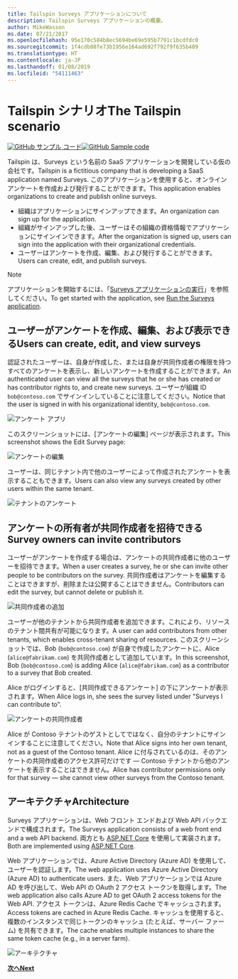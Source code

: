 ```yaml
---
title: Tailspin Surveys アプリケーションについて
description: Tailspin Surveys アプリケーションの概要。
author: MikeWasson
ms.date: 07/21/2017
ms.openlocfilehash: 95e170c584b8ec5694be69e595b7791c1bcdfdc0
ms.sourcegitcommit: 1f4cdb08fe73b1956e164ad692f792f9f635b409
ms.translationtype: HT
ms.contentlocale: ja-JP
ms.lasthandoff: 01/08/2019
ms.locfileid: "54111463"
---
```

# <a name="the-tailspin-scenario"></a><span data-ttu-id="cf24e-103">Tailspin シナリオ</span><span class="sxs-lookup"><span data-stu-id="cf24e-103">The Tailspin scenario</span></span>

<span data-ttu-id="cf24e-104">[![GitHub](../_images/github.png) サンプル コード][sample application]</span><span class="sxs-lookup"><span data-stu-id="cf24e-104">[![GitHub](../_images/github.png) Sample code][sample application]</span></span>

<span data-ttu-id="cf24e-105">Tailspin は、Surveys という名前の SaaS アプリケーションを開発している仮の会社です。</span><span class="sxs-lookup"><span data-stu-id="cf24e-105">Tailspin is a fictitious company that is developing a SaaS application named Surveys.</span></span> <span data-ttu-id="cf24e-106">このアプリケーションを使用すると、オンライン アンケートを作成および発行することができます。</span><span class="sxs-lookup"><span data-stu-id="cf24e-106">This application enables organizations to create and publish online surveys.</span></span>

* <span data-ttu-id="cf24e-107">組織はアプリケーションにサインアップできます。</span><span class="sxs-lookup"><span data-stu-id="cf24e-107">An organization can sign up for the application.</span></span>
* <span data-ttu-id="cf24e-108">組織がサインアップした後、ユーザーはその組織の資格情報でアプリケーションにサインインできます。</span><span class="sxs-lookup"><span data-stu-id="cf24e-108">After the organization is signed up, users can sign into the application with their organizational credentials.</span></span>
* <span data-ttu-id="cf24e-109">ユーザーはアンケートを作成、編集、および発行することができます。</span><span class="sxs-lookup"><span data-stu-id="cf24e-109">Users can create, edit, and publish surveys.</span></span>

> [!NOTE]
> <span data-ttu-id="cf24e-110">アプリケーションを開始するには、「[Surveys アプリケーションの実行]」を参照してください。</span><span class="sxs-lookup"><span data-stu-id="cf24e-110">To get started with the application, see [Run the Surveys application].</span></span>

## <a name="users-can-create-edit-and-view-surveys"></a><span data-ttu-id="cf24e-111">ユーザーがアンケートを作成、編集、および表示できる</span><span class="sxs-lookup"><span data-stu-id="cf24e-111">Users can create, edit, and view surveys</span></span>

<span data-ttu-id="cf24e-112">認証されたユーザーは、自身が作成した、または自身が共同作成者の権限を持つすべてのアンケートを表示し、新しいアンケートを作成することができます。</span><span class="sxs-lookup"><span data-stu-id="cf24e-112">An authenticated user can view all the surveys that he or she has created or has contributor rights to, and create new surveys.</span></span> <span data-ttu-id="cf24e-113">ユーザーが組織 ID `bob@contoso.com` でサインインしていることに注意してください。</span><span class="sxs-lookup"><span data-stu-id="cf24e-113">Notice that the user is signed in with his organizational identity, `bob@contoso.com`.</span></span>

![アンケート アプリ](./images/surveys-screenshot.png)

<span data-ttu-id="cf24e-115">このスクリーンショットには、[アンケートの編集] ページが表示されます。</span><span class="sxs-lookup"><span data-stu-id="cf24e-115">This screenshot shows the Edit Survey page:</span></span>

![アンケートの編集](./images/edit-survey.png)

<span data-ttu-id="cf24e-117">ユーザーは、同じテナント内で他のユーザーによって作成されたアンケートを表示することもできます。</span><span class="sxs-lookup"><span data-stu-id="cf24e-117">Users can also view any surveys created by other users within the same tenant.</span></span>

![テナントのアンケート](./images/tenant-surveys.png)

## <a name="survey-owners-can-invite-contributors"></a><span data-ttu-id="cf24e-119">アンケートの所有者が共同作成者を招待できる</span><span class="sxs-lookup"><span data-stu-id="cf24e-119">Survey owners can invite contributors</span></span>

<span data-ttu-id="cf24e-120">ユーザーがアンケートを作成する場合は、アンケートの共同作成者に他のユーザーを招待できます。</span><span class="sxs-lookup"><span data-stu-id="cf24e-120">When a user creates a survey, he or she can invite other people to be contributors on the survey.</span></span> <span data-ttu-id="cf24e-121">共同作成者はアンケートを編集することはできますが、削除または公開することはできません。</span><span class="sxs-lookup"><span data-stu-id="cf24e-121">Contributors can edit the survey, but cannot delete or publish it.</span></span>

![共同作成者の追加](./images/add-contributor.png)

<span data-ttu-id="cf24e-123">ユーザーが他のテナントから共同作成者を追加できます。これにより、リソースのテナント間共有が可能になります。</span><span class="sxs-lookup"><span data-stu-id="cf24e-123">A user can add contributors from other tenants, which enables cross-tenant sharing of resources.</span></span> <span data-ttu-id="cf24e-124">このスクリーンショットでは、Bob (`bob@contoso.com`) が自身で作成したアンケートに、Alice (`alice@fabrikam.com`) を共同作成者として追加しています。</span><span class="sxs-lookup"><span data-stu-id="cf24e-124">In this screenshot, Bob (`bob@contoso.com`) is adding Alice (`alice@fabrikam.com`) as a contributor to a survey that Bob created.</span></span>

<span data-ttu-id="cf24e-125">Alice がログインすると、[共同作成できるアンケート] の下にアンケートが表示されます。</span><span class="sxs-lookup"><span data-stu-id="cf24e-125">When Alice logs in, she sees the survey listed under "Surveys I can contribute to".</span></span>

![アンケートの共同作成者](./images/contributor.png)

<span data-ttu-id="cf24e-127">Alice が Contoso テナントのゲストとしてではなく、自分のテナントにサインインすることに注意してください。</span><span class="sxs-lookup"><span data-stu-id="cf24e-127">Note that Alice signs into her own tenant, not as a guest of the Contoso tenant.</span></span> <span data-ttu-id="cf24e-128">Alice に付与されているのは、そのアンケートの共同作成者のアクセス許可だけです &mdash; Contoso テナントから他のアンケートを表示することはできません。</span><span class="sxs-lookup"><span data-stu-id="cf24e-128">Alice has contributor permissions only for that survey &mdash; she cannot view other surveys from the Contoso tenant.</span></span>

## <a name="architecture"></a><span data-ttu-id="cf24e-129">アーキテクチャ</span><span class="sxs-lookup"><span data-stu-id="cf24e-129">Architecture</span></span>

<span data-ttu-id="cf24e-130">Surveys アプリケーションは、Web フロント エンドおよび Web API バックエンドで構成されます。</span><span class="sxs-lookup"><span data-stu-id="cf24e-130">The Surveys application consists of a web front end and a web API backend.</span></span> <span data-ttu-id="cf24e-131">両方とも [ASP.NET Core] を使用して実装されます。</span><span class="sxs-lookup"><span data-stu-id="cf24e-131">Both are implemented using [ASP.NET Core].</span></span>

<span data-ttu-id="cf24e-132">Web アプリケーションでは、Azure Active Directory (Azure AD) を使用して、ユーザーを認証します。</span><span class="sxs-lookup"><span data-stu-id="cf24e-132">The web application uses Azure Active Directory (Azure AD) to authenticate users.</span></span> <span data-ttu-id="cf24e-133">また、Web アプリケーションでは Azure AD を呼び出して、Web API の OAuth 2 アクセス トークンを取得します。</span><span class="sxs-lookup"><span data-stu-id="cf24e-133">The web application also calls Azure AD to get OAuth 2 access tokens for the Web API.</span></span> <span data-ttu-id="cf24e-134">アクセス トークンは、Azure Redis Cache でキャッシュされます。</span><span class="sxs-lookup"><span data-stu-id="cf24e-134">Access tokens are cached in Azure Redis Cache.</span></span> <span data-ttu-id="cf24e-135">キャッシュを使用すると、複数のインスタンスで同じトークンのキャッシュ (たとえば、サーバー ファーム) を共有できます。</span><span class="sxs-lookup"><span data-stu-id="cf24e-135">The cache enables multiple instances to share the same token cache (e.g., in a server farm).</span></span>

![アーキテクチャ](./images/architecture.png)

<span data-ttu-id="cf24e-137">[**次へ**][authentication]</span><span class="sxs-lookup"><span data-stu-id="cf24e-137">[**Next**][authentication]</span></span>

<!-- links -->

[authentication]: authenticate.md

[Surveys アプリケーションの実行]: ./run-the-app.md
[Run the Surveys application]: ./run-the-app.md
[ASP.NET Core]: /aspnet/core
[sample application]: https://github.com/mspnp/multitenant-saas-guidance
